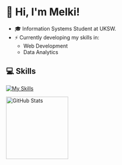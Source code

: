 <h1>👋 Hi, I'm Melki!</h1>

- 🎓 Information Systems Student at UKSW.
- ⚡ Currently developing my skills in:
  - Web Development
  - Data Analytics

<h2>💻 Skills</h2>

[![My Skills](https://skillicons.dev/icons?i=js,py,mysql,react,ps,ai,premiere&theme=dark)](https://skillicons.dev)

  <img src="https://github-readme-stats.vercel.app/api?username=pxmelki&show_icons=true&hide=prs,issues,contribs&theme=blue_navy" alt="GitHub Stats" height="170"/>

